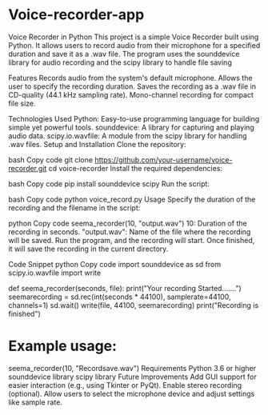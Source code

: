 # Voice-recorder-app
Voice Recorder in Python This project is a simple Voice Recorder built using Python. It allows users to record audio from their microphone for a specified duration and save it as a .wav file. The program uses the sounddevice library for audio recording and the scipy library to handle file saving

Features
Records audio from the system's default microphone.
Allows the user to specify the recording duration.
Saves the recording as a .wav file in CD-quality (44.1 kHz sampling rate).
Mono-channel recording for compact file size.


Technologies Used
Python:
Easy-to-use programming language for building simple yet powerful tools.
sounddevice:
A library for capturing and playing audio data.
scipy.io.wavfile:
A module from the scipy library for handling .wav files.
Setup and Installation
Clone the repository:

bash
Copy code
git clone https://github.com/your-username/voice-recorder.git
cd voice-recorder
Install the required dependencies:

bash
Copy code
pip install sounddevice scipy
Run the script:

bash
Copy code
python voice_record.py
Usage
Specify the duration of the recording and the filename in the script:

python
Copy code
seema_recorder(10, "output.wav")
10: Duration of the recording in seconds.
"output.wav": Name of the file where the recording will be saved.
Run the program, and the recording will start. Once finished, it will save the recording in the current directory.


Code Snippet
python
Copy code
import sounddevice as sd
from scipy.io.wavfile import write

def seema_recorder(seconds, file):
    print("Your recording Started.......")
    seemarecording = sd.rec(int(seconds * 44100), samplerate=44100, channels=1)
    sd.wait()
    write(file, 44100, seemarecording)
    print("Recording is finished")
    

# Example usage:
seema_recorder(10, "Recordsave.wav")
Requirements
Python 3.6 or higher
sounddevice library
scipy library
Future Improvements
Add GUI support for easier interaction (e.g., using Tkinter or PyQt).
Enable stereo recording (optional).
Allow users to select the microphone device and adjust settings like sample rate.

